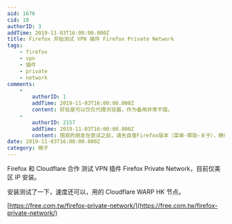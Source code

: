 ```yaml
---
aid: 1676
cid: 18
authorID: 3
addTime: 2019-11-03T16:00:00.000Z
title: Firefox 开始测试 VPN 插件 Firefox Private Network
tags:
    - firefox
    - vpn
    - 插件
    - private
    - network
comments:
    -
        authorID: 1
        addTime: 2019-11-03T16:00:00.000Z
        content: 好处是可以仅仅代理浏览器，作为备用非常不错。
    -
        authorID: 2157
        addTime: 2019-11-03T16:00:00.000Z
        content: 围观的朋友在尝试之前，请先自查Firefox版本（菜单-帮助-关于），确保使用的是Mozilla出品的原版，而非谋智出品的党国特供版。
date: 2019-11-03T16:00:00.000Z
category: 梯子
---
```


Firefox 和 Cloudflare 合作 测试 VPN 插件 Firefox Private Network，目前仅美区 IP 安装。

安装测试了一下，速度还可以，用的 Cloudflare WARP HK 节点。

[https://free.com.tw/firefox-private-network/](https://free.com.tw/firefox-private-network/)
